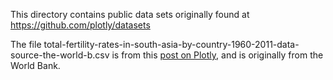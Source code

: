 This directory contains public data sets originally found at https://github.com/plotly/datasets

The file total-fertility-rates-in-south-asia-by-country-1960-2011-data-source-the-world-b.csv is from this [post on Plotly](https://plot.ly/~walkerke/12/total-fertility-rates-in-south-asia-by-country-1960-2011-data-source-the-world-b.csv), and is originally from the World Bank.
